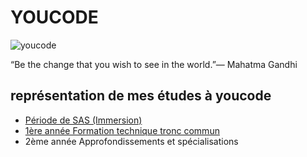 # YOUCODE

![youcode](https://youcode.ma/images/logo.png)

“Be the change that you wish to see in the world.”― Mahatma Gandhi

## représentation de mes études à youcode

- [Période de SAS (Immersion)](https://github.com/achaayb/YOUCODE/tree/master/SAS)
- [1ère année Formation technique tronc commun](https://github.com/achaayb/YOUCODE/tree/master/1)
- 2ème année Approfondissements et spécialisations
